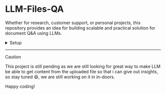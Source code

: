 # LLM-Files-QA

Whether for research, customer support, or personal projects, this repository provides an idea for building scalable and practical solution for document Q&A using LLMs.

<details>
   <summary> Setup </summary>

1. Clone the repository:
   ```
   git clone https://github.com/Al04ni/LLM-Files-QA.git
   cd LLM-Files-QA 
   ```
2. Run the setup script
 ```
   ./setup.sh
 ```
3. Activate the virtual environment:
  - Windows:
  ```
     .\venv\Scripts\activate
  ```
  - macOS/Linux:
   ```
     source venv/bin/activate
   ```
4. Run the application:
   ```
     streamlit run app.py
   ```


Feel free to contribute, suggest improvements, or share your experiences with this repository as we continue to make knowledge more accessible and intuitive. 
</details>

---
> [!Caution]
> This project is still pending as we are still looking for great way to make LLM be able to get content from the uploaded file so that i can give out insights,
> so stay tuned 😄, we are still working on it in in-doors.

Happy coding!
